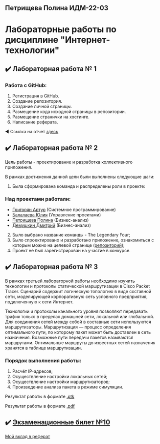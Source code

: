 ## Петрищева Полина ИДМ-22-03
# Лабораторные работы по дисциплине "Интернет-технологии"

## ✔️ Лабораторная работа № 1

### Работа с GitHub: 
1. Регистрация в GitHub.
2. Создание репозитория.
3. Создание личной страницы.
4. Размещение кода исходной страницы в репозитории.
5. Размещение странички на хостинге.
6. Написание реферата.


◀️ Ссылка на отчет [здесь](https://polinapetrishcheva.github.io/lab-petrishcheva/)


## ✔️ Лабораторная работа № 2
Цель работы - проектирование и разработка коллективного приложения.

В рамках достижения данной цели были выполнены следующие шаги:

1. Была сформирована команда и распределены роли в проекте:
### Над проектами работали:
* [Григорян Артур](https://salemnight1.github.io) (Системное программирование)
* [Балалаева Юлия](https://balalaevajulia.github.io/LabsInetTexnologii/) (Управление проектами)
* [Петрищева Полина](https://polinapetrishcheva.github.io/lab-petrishcheva/) (Бизнес-анализ)
* [Демушкин Дмитрий](https://dmitrydemushkin1998.github.io/lab-demushkin/) (Бизнес-анализ)

2. Было выбрано название команды - The Legendary Four;
3. Было спроектировано и разработано приложение, ознакомиться с которым можно на целевой странице ([репозиторий](https://github.com/PolinaPetrishcheva/lab2/blob/main/README.md));
4. Проект не был зарегистрирован на участие в конкурсе.


## ✔️ Лабораторная работа № 3
В рамках третьей лабораторной работы необходимо изучить технологии и протоколы статической маршрутизации в Cisco Packet Tracer. Сценарий содержит логическую топологию в виде составной сети, моделирующей корпоративную сеть условного предприятия, подключенную к сети Интернет.

Технологии и протоколы канального уровня позволяют передавать трафик только в пределах домашней сети, локальной или глобальной. Для соединения сетей между собой в составные сети используются маршрутизаторы. Маршрутизация — процесс определения оптимального пути, по которому пакет может быть доставлен в сеть назначения. Возможные пути передачи пакетов называются маршрутами. Оптимальные маршруты до известных сетей назначения хранятся в таблице маршрутизации.

### Порядок выполнения работы:

1. Расчёт IP-адресов;
2. Осуществление настройки локальных сетей;
3. Осуществление настройки маршрутизаторов;
4. Произведение анализа пакета в режиме симуляции.

Результат работы в формате [.ptk](https://github.com/PolinaPetrishcheva/lab-petrishcheva/blob/main/Stsenariy_dlya_CPT.pka)

Результат работы в формате [.pdf](https://github.com/PolinaPetrishcheva/lab-petrishcheva/blob/main/LB3_Petrishcheva.pdf)

## ✔️ [Экзаменационные билет №10](https://github.com/stankin/inet-2022/wiki/exam10-3)
[Мой вклад в реферат](https://github.com/stankin/inet-2022/wiki/exam10-3/_compare/6ede788ed671ccb8e5828f2d2a2992c1908cef9c...444df2805cc74421afbe5631995ae4acfcc306aa)

